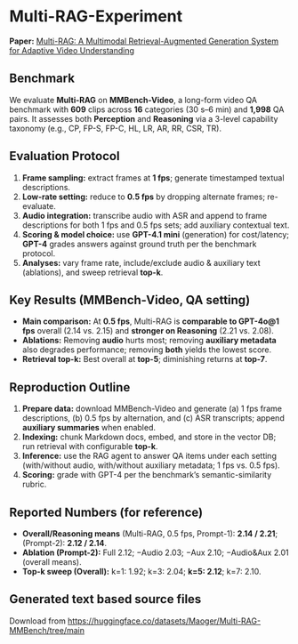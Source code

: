 # Multi-RAG-Experiment

**Paper:** [Multi-RAG: A Multimodal Retrieval-Augmented Generation System for Adaptive Video Understanding](https://arxiv.org/abs/2505.23990)

## Benchmark
We evaluate **Multi-RAG** on **MMBench-Video**, a long-form video QA benchmark with **609** clips across **16** categories (30 s–6 min) and **1,998** QA pairs. It assesses both **Perception** and **Reasoning** via a 3-level capability taxonomy (e.g., CP, FP-S, FP-C, HL, LR, AR, RR, CSR, TR).

## Evaluation Protocol
1. **Frame sampling:** extract frames at **1 fps**; generate timestamped textual descriptions.
2. **Low-rate setting:** reduce to **0.5 fps** by dropping alternate frames; re-evaluate.
3. **Audio integration:** transcribe audio with ASR and append to frame descriptions for both 1 fps and 0.5 fps sets; add auxiliary contextual text.
4. **Scoring & model choice:** use **GPT-4.1 mini** (generation) for cost/latency; **GPT-4** grades answers against ground truth per the benchmark protocol.
5. **Analyses:** vary frame rate, include/exclude audio & auxiliary text (ablations), and sweep retrieval **top-k**.

## Key Results (MMBench-Video, QA setting)
- **Main comparison:** At **0.5 fps**, Multi-RAG is **comparable to GPT-4o@1 fps** overall (2.14 vs. 2.15) and **stronger on Reasoning** (2.21 vs. 2.08).
- **Ablations:** Removing **audio** hurts most; removing **auxiliary metadata** also degrades performance; removing **both** yields the lowest score.
- **Retrieval top-k:** Best overall at **top-5**; diminishing returns at **top-7**.

## Reproduction Outline
1. **Prepare data:** download MMBench-Video and generate (a) 1 fps frame descriptions, (b) 0.5 fps by alternation, and (c) ASR transcripts; append **auxiliary summaries** when enabled.
2. **Indexing:** chunk Markdown docs, embed, and store in the vector DB; run retrieval with configurable **top-k**.
3. **Inference:** use the RAG agent to answer QA items under each setting (with/without audio, with/without auxiliary metadata; 1 fps vs. 0.5 fps).
4. **Scoring:** grade with GPT-4 per the benchmark’s semantic-similarity rubric.

## Reported Numbers (for reference)
- **Overall/Reasoning means** (Multi-RAG, 0.5 fps, Prompt-1): **2.14 / 2.21**; (Prompt-2): **2.12 / 2.14**.
- **Ablation (Prompt-2):** Full 2.12; −Audio 2.03; −Aux 2.10; −Audio&Aux 2.01 (overall means).
- **Top-k sweep (Overall):** k=1: 1.92; k=3: 2.04; **k=5: 2.12**; k=7: 2.10.

## Generated text based source files

Download from https://huggingface.co/datasets/Maoger/Multi-RAG-MMBench/tree/main
